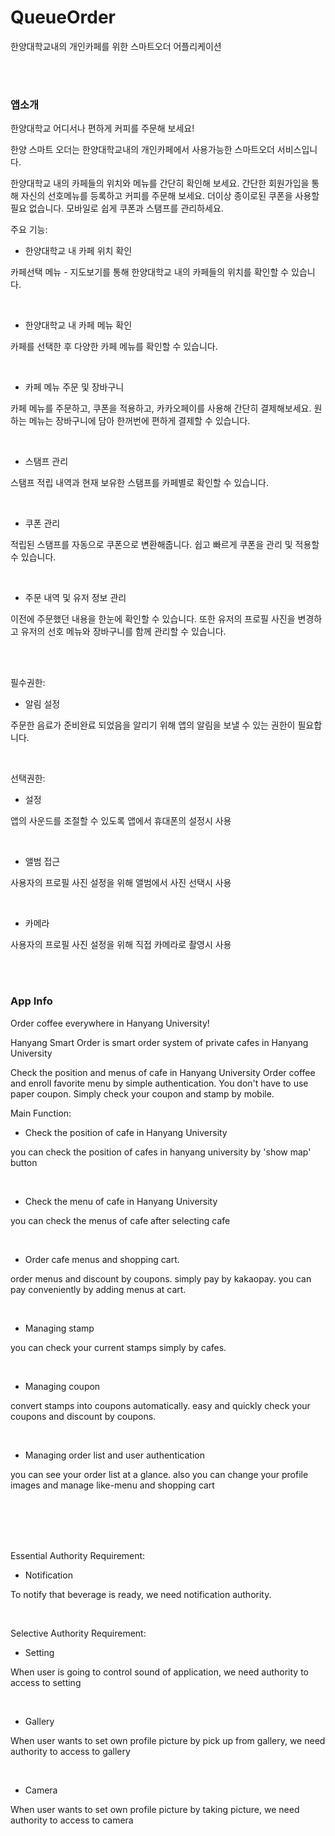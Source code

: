 # QueueOrder
한양대학교내의 개인카페를 위한 스마트오더 어플리케이션

<br>
<br>

### 앱소개

한양대학교 어디서나 편하게 커피를 주문해 보세요!

한양 스마트 오더는 한양대학교내의 개인카페에서 사용가능한 스마트오더 서비스입니다.

한양대학교 내의 카페들의 위치와  메뉴를 간단히 확인해 보세요.
간단한 회원가입을 통해 자신의 선호메뉴를 등록하고 커피를 주문해 보세요.
더이상 종이로된 쿠폰을 사용할 필요 없습니다. 모바일로 쉽게 쿠폰과 스탬프를 관리하세요.


주요 기능:
- 한양대학교 내 카페 위치 확인

카페선택 메뉴 - 지도보기를 통해 한양대학교 내의 카페들의 위치를 확인할 수 있습니다.


<br>

- 한양대학교 내 카페 메뉴 확인

카페를 선택한 후 다양한 카페 메뉴를 확인할 수 있습니다.


<br>

- 카페 메뉴 주문 및 장바구니

카페 메뉴를 주문하고, 쿠폰을 적용하고, 카카오페이를 사용해 간단히 결제해보세요. 원하는 메뉴는 장바구니에 담아 한꺼번에 편하게 결제할 수 있습니다.


<br>

- 스탬프 관리

스탬프 적립 내역과 현재 보유한 스탬프를 카페별로 확인할 수 있습니다.


<br>

- 쿠폰 관리

적립된 스탬프를 자동으로 쿠폰으로 변환해줍니다. 쉽고 빠르게 쿠폰을 관리 및 적용할 수 있습니다.


<br>

- 주문 내역 및 유저 정보 관리

이전에 주문했던 내용을 한눈에 확인할 수 있습니다. 또한 유저의 프로필 사진을 변경하고 유저의 선호 메뉴와 장바구니를 함께 관리할 수 있습니다.


<br>
<br>

필수권한:
- 알림 설정

주문한 음료가 준비완료 되었음을 알리기 위해 앱의 알림을 보낼 수 있는 권한이 필요합니다.

<br>

선택권한:
- 설정

앱의 사운드를 조절할 수 있도록 앱에서 휴대폰의 설정시 사용


<br>

- 앨범 접근

사용자의 프로필 사진 설정을 위해 앨범에서 사진 선택시 사용


<br>

- 카메라

사용자의 프로필 사진 설정을 위해 직접 카메라로 촬영시 사용

<br>
<br>

### App Info

Order coffee everywhere in Hanyang University!

Hanyang Smart Order is smart order system of private cafes in Hanyang University

Check the position and menus of cafe in Hanyang University
Order coffee and enroll favorite menu by simple authentication.
You don't have to use paper coupon. Simply check your coupon and stamp by mobile.

Main Function:
-  Check the position of cafe in Hanyang University

you can check the position of cafes in hanyang university by 'show map' button


<br>

- Check the menu of cafe in Hanyang University

you can check the menus of cafe after selecting cafe


<br>

- Order cafe menus and shopping cart.

order menus and discount by coupons. simply pay by kakaopay. you can pay conveniently by adding menus at cart.


<br>

- Managing stamp

you can check your current stamps simply by cafes.


<br>

- Managing coupon

convert stamps into coupons automatically. easy and quickly check your coupons and discount by coupons.


<br>

- Managing order list and user authentication

you can see your order list at a glance. also you can change your profile images and manage like-menu and shopping cart


<br>
<br>
<br>
<br>


Essential Authority Requirement:
- Notification 

To notify that beverage is ready, we need notification authority.

<br>

Selective Authority Requirement:
- Setting

When user is going to control sound of application, we need authority to access to setting


<br>

- Gallery

When user wants to set own profile picture by pick up from gallery, we need authority to access to gallery


<br>

- Camera

When user wants to set own profile picture by taking picture, we need authority to access to camera

<br>
<br>
<br>
<br>
<br>

